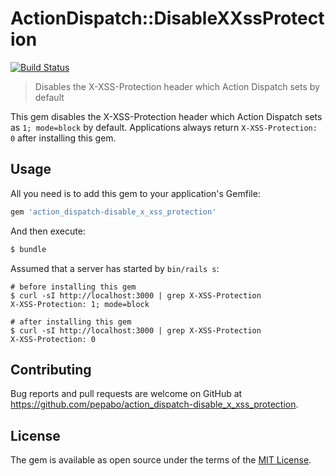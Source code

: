 # ActionDispatch::DisableXXssProtection

[![Build Status](https://github.com/pepabo/action_dispatch-disable_x_xss_protection/workflows/build/badge.svg)](https://github.com/pepabo/action_dispatch-disable_x_xss_protection/actions?workflow=build)

> Disables the X-XSS-Protection header which Action Dispatch sets by default

This gem disables the X-XSS-Protection header which Action Dispatch sets as `1; mode=block` by default. Applications always return `X-XSS-Protection: 0` after installing this gem.

## Usage

All you need is to add this gem to your application's Gemfile:

```ruby
gem 'action_dispatch-disable_x_xss_protection'
```

And then execute:

```bash
$ bundle
```

Assumed that a server has started by `bin/rails s`:

```
# before installing this gem
$ curl -sI http://localhost:3000 | grep X-XSS-Protection
X-XSS-Protection: 1; mode=block

# after installing this gem
$ curl -sI http://localhost:3000 | grep X-XSS-Protection
X-XSS-Protection: 0
```

## Contributing

Bug reports and pull requests are welcome on GitHub at https://github.com/pepabo/action_dispatch-disable_x_xss_protection.

## License

The gem is available as open source under the terms of the [MIT License](https://opensource.org/licenses/MIT).
